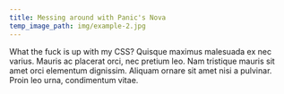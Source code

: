 ```yaml
---
title: Messing around with Panic's Nova
temp_image_path: img/example-2.jpg
---
```


What the fuck is up with my CSS? Quisque maximus malesuada ex nec varius. Mauris ac placerat orci, nec pretium leo. Nam tristique mauris sit amet orci elementum dignissim. Aliquam ornare sit amet nisi a pulvinar. Proin leo urna, condimentum vitae.
